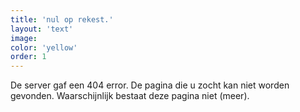 ```yaml
---
title: 'nul op rekest.'
layout: 'text'
image:
color: 'yellow'
order: 1
---
```



De server gaf een 404 error. De pagina die u zocht kan niet worden gevonden. Waarschijnlijk bestaat deze pagina niet (meer).
